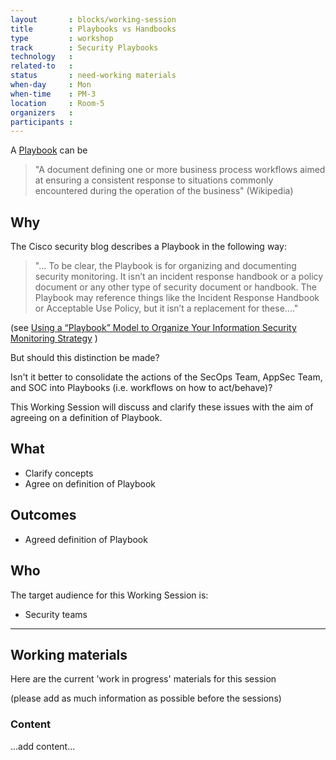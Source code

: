 ```yaml
---
layout       : blocks/working-session
title        : Playbooks vs Handbooks
type         : workshop
track        : Security Playbooks
technology   :
related-to   :
status       : need-working materials
when-day     : Mon
when-time    : PM-3
location     : Room-5
organizers   :
participants :
---
```


A [Playbook](https://en.wikipedia.org/wiki/Playbook) can be
> "A document defining one or more business process workflows aimed at ensuring a consistent response to situations commonly encountered during the operation of the business" (Wikipedia) 

## Why

The Cisco security blog describes a Playbook in the following way: 

> "... To be clear, the Playbook is for organizing and documenting security monitoring. It isn’t an incident response handbook or a policy document or any other type of security document or handbook. The Playbook may reference things like the Incident Response Handbook or Acceptable Use Policy, but it isn’t a replacement for these...."

(see [Using a “Playbook” Model to Organize Your Information Security Monitoring Strategy](http://blogs.cisco.com/security/using-a-playbook-model-to-organize-your-information-security-monitoring-strategy) )

But should this distinction be made?

Isn't it better to consolidate the actions of the SecOps Team, AppSec Team, and SOC into Playbooks (i.e. workflows on how to act/behave)?

This Working Session will discuss and clarify these issues with the aim of agreeing on a definition of Playbook.

## What

 - Clarify concepts
 - Agree on definition of Playbook
 
## Outcomes

- Agreed definition of Playbook 

## Who

The target audience for this Working Session is:

 - Security teams
 
--- 

## Working materials

Here are the current 'work in progress' materials for this session 

(please add as much information as possible before the sessions)

### Content

...add content...
